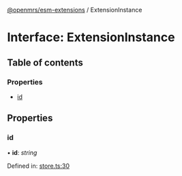 [@openmrs/esm-extensions](../API.md) / ExtensionInstance

# Interface: ExtensionInstance

## Table of contents

### Properties

- [id](extensioninstance.md#id)

## Properties

### id

• **id**: *string*

Defined in: [store.ts:30](https://github.com/openmrs/openmrs-esm-core/blob/master/packages/framework/esm-extensions/src/store.ts#L30)
